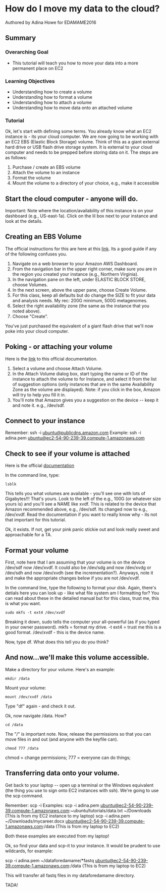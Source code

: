 # How do I move my data to the cloud?

Authored by Adina Howe for EDAMAME2016

## Summary

### Overarching Goal
* This tutorial will teach you how to move your data into a more permanent place on EC2

### Learning Objectives
* Understanding how to create a volume
* Understanding how to format a volume
* Understanding how to attach a volume
* Understanding how to move data onto an attached volume

### Tutorial

Ok, let's start with defining some terms.  You already know what an EC2 instance is - its your cloud computer.  We are now going to be working with an EC2 EBS (Elastic Block Storage) volume.  Think of this as a giant external hard drive or USB flash drive storage system.  It is external to your cloud computer and needs to be prepped before storing data on it.  The steps are as follows:

1.  Purchase / create an EBS volume
2.  Attach the volume to an instance
3.  Format the volume 
4.  Mount the volume to a directory of your choice, e.g., make it accessible

## Start the cloud computer - anyone will do.
Important:  Note where the location/availability of this instance is on your dashboard (e.g., US-east-1a).  Click on the lil box next to your instance and look at the details.

## Creating an EBS Volume
The official instructions for this are here at this [link](http://docs.aws.amazon.com/AWSEC2/latest/UserGuide/ebs-creating-volume.html).  Its a good guide if any of the following confuses you.  

1.  Navigate on a web browser to your Amazon AWS Dashboard.  
2.  From the navigation bar in the upper right corner, make sure you are in the region you created your instance (e.g., Northern Virginia).
3.  In the navigation pane on the left, under ELASTIC BLOCK STORE, choose Volumes.  
4.  In the next screen, above the upper pane, choose Create Volume.
5.  For this class, keep all defaults but do change the SIZE to fit your data and analysis needs.  My rec:  200G minimum, 500G metagenomes.
6.  Select the right availability zone (the same as the instance that you noted above).
7.  Choose "Create".

You've just purchased the equivalent of a giant flash drive that we'll now poke into your cloud computer.

## Poking - or attaching your volume

Here is the [link](http://docs.aws.amazon.com/AWSEC2/latest/UserGuide/ebs-attaching-volume.html) to this official documentation.

1.  Select a volume and choose Attach Volume.
2.  In the Attach Volume dialog box, start typing the name or ID of the instance to attach the volume to for Instance, and select it from the list of suggestion options (only instances that are in the same Availability Zone as the volume are displayed).  Note:  if you click in the box, Amazon will try to help you fill it in.
3.  You'll note that Amazon gives you a suggestion on the device -- keep it and note it.  e.g., /dev/sdf.

## Connect to your instance

Remember:  ssh -i <yourkeyfile> ubuntu@publicdns.amazon.com
Example:  ssh -i adina.pem ubuntu@ec2-54-90-239-39.compute-1.amazonaws.com

## Check to see if your volume is attached

Here is the official [documentation](http://docs.aws.amazon.com/AWSEC2/latest/UserGuide/ebs-using-volumes.html)

In the command line, type:

```
lsblk
```

This tells you what volumes are available - you'll see one with lots of Gigabytes!!!  That's yours.  Look to the left of the e.g., 100G (or whatever size yours is) and you'll see a NAME like xvdf.  This is related to the device that Amazon recommended above, e.g., /dev/sdf.  Its changed now to e.g., /dev/xvdf.  Read the documentation if you want to really know why - its not that important for this tutorial.

Ok, it exists.  If not, get your pink panic stickie out and look really sweet and approachable for a TA.

## Format your volume

First, note here that I am assuming that your volume is on the device /dev/sdf now /dev/xvdf.  It could also be /dev/sdg and now /dev/xvdg or /dev/sdh and now /dev/xvdh (see the incrementation?).  Anyways, note it and make the appropriate changes below if you are not /dev/xvdf.

In the command line, type the following to format your disk.  Again, there's detials here  you can look up - like what file system am I formatting for?  You can read about these in the detailed manual but for this class, trust me, this is what you want.  

```
sudo mkfs -t ext4 /dev/xvdf
```

Breaking it down, sudo tells the computer your all-powerful (as if you typed in your owner password).  mkfs = format my drive.  -t ext4 = trust me this is a good format.  /dev/xvdf - this is the device name.

Now, type df.  What does this tell you do you think?

## And now...we'll make this volume accessible.

Make a directory for your volume.  Here's an example:

```
mkdir /data
```

Mount your volume:

```
mount /dev/xvdf /data
```

Type "df" again - and check it out.

Ok, now navigate /data.  How?

```
cd /data
```

The "/" is important note.  Now, release the permissions so that you can move files in and out (and anyone with the keyfile can).

```
chmod 777 /data
```

chmod = change permissions; 777 = everyone can do things; 

## Transferring data onto your volume.

Get back to your laptop -- open up a terminal or the Windows equivalent (the thing you use to sign onto EC2 instances with ssh).  We're going to use the scp command.

Remember:  scp -i <security file> <from location> <to location>
Examples:  scp -i adina.pem ubuntu@ec2-54-90-239-39.compute-1.amazonaws.com:~ubuntu/tutorials/data.txt ~/Downloads   (This is from my EC2 instance to my laptop)
           scp -i adina.pem ~/Downloads/mycareer.docx ubuntu@ec2-54-90-239-39.compute-1.amazonaws.com:/data  (This is from my laptop to EC2)

Both these examples are executed from my laptop!

Ok, so find your data and scp-it to your instance.  It would be prudent to use wildcards, for example:

scp -i adina.pem ~/dataforedamame/*fastq ubuntu@ec2-54-90-239-39.compute-1.amazonaws.com:/data  (This is from my laptop to EC2)

This will transfer all fastq files in my dataforedamame directory.

TADA!

